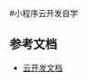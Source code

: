 #小程序云开发自学
## 参考文档

- [云开发文档](https://developers.weixin.qq.com/miniprogram/dev/wxcloud/basis/getting-started.html)

